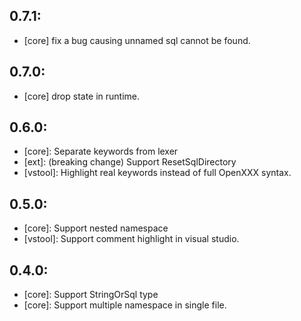 ## 0.7.1: 
- [core] fix a bug causing unnamed sql cannot be found.

## 0.7.0: 
- [core] drop state in runtime.

## 0.6.0: 
- [core]: Separate keywords from lexer
- [ext]: (breaking change) Support ResetSqlDirectory
- [vstool]: Highlight real keywords instead of full OpenXXX syntax.

## 0.5.0: 
- [core]: Support nested namespace
- [vstool]: Support comment highlight in visual studio.

## 0.4.0: 
- [core]: Support StringOrSql type
- [core]: Support multiple namespace in single file.
